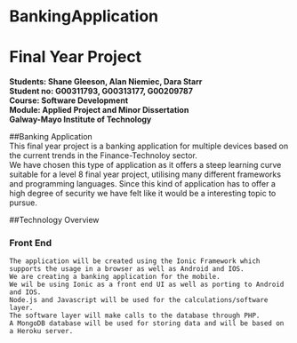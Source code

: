 # BankingApplication

Final Year Project
===================

**Students: Shane Gleeson, Alan Niemiec, Dara Starr**<br>
**Student no: G00311793, G00313177, G00209787**<br>
**Course: Software Development**<br>
**Module: Applied Project and Minor Dissertation**<br>
**Galway-Mayo Institute of Technology**

##Banking Application <br>
	This final year project is a banking application for multiple devices based on the current trends in the Finance-Technoloy sector.<br>
	We have chosen this type of application as it offers a steep learning curve suitable for a level 8 final year project, utilising many different frameworks and
	programming languages. Since this kind of application has to offer a high degree of security we have felt like it would be a interesting topic to pursue. <br>

##Technology Overview <br>
### Front End <br>





	The application will be created using the Ionic Framework which supports the usage in a browser as well as Android and IOS.
	We are creating a banking application for the mobile.
	We wil be using Ionic as a front end UI as well as porting to Android and IOS.
	Node.js and Javascript will be used for the calculations/software layer.
	The software layer will make calls to the database through PHP.
	A MongoDB database will be used for storing data and will be based on a Heroku server.
